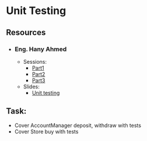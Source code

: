 # Unit Testing

## Resources

- ### Eng. Hany Ahmed
  - Sessions:
      - [Part1](https://drive.google.com/file/d/1QdH5dfSpC_ojHCebT0blR8y4tgA7Disz/view?usp=drive_link)
      - [Part2](https://drive.google.com/file/d/1Zh3Qr0CmSdaZbPd85Cp0feT1G5FouOzz/view?usp=drive_link)
      - [Part3](https://drive.google.com/file/d/1ssOIkbtvDh24dm9kWriLLP-lf9_guGLP/view?usp=drive_link)
  - Slides:
    - [Unit testing](https://drive.google.com/file/d/1s-xrxBXmHAyjulikO5emiPmx4t1VHf3U/view?usp=drive_link)

## Task:
- Cover AccountManager deposit, withdraw with tests
- Cover Store buy with tests
